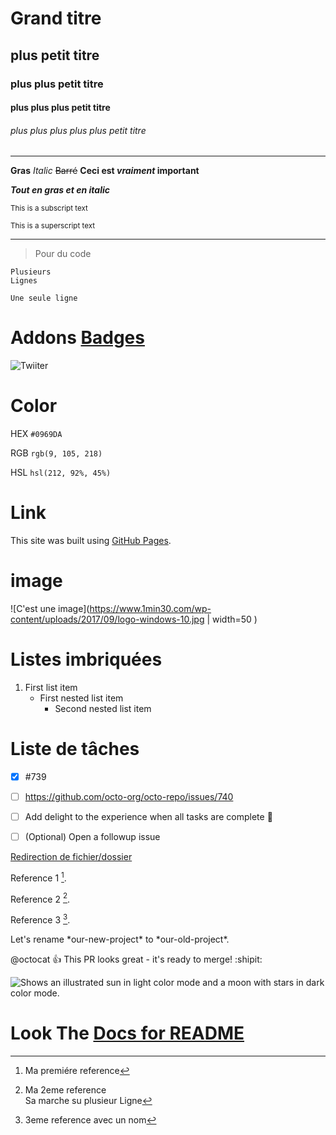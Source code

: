 # Grand titre
## plus petit titre
### plus plus petit titre
#### plus plus plus petit titre
###### plus plus plus plus plus petit titre
----
**Gras**
_Italic_
~~Barré~~
**Ceci est _vraiment_ important**

***Tout en gras et en italic***

<sub>This is a subscript text</sub>


<sup>This is a superscript text</sup>

---
>Pour du code

```
Plusieurs
Lignes
```

```Une seule ligne```
# Addons [Badges](https://shields.io/) 


![Twiiter](https://img.shields.io/youtube/channel/subscribers/UCmEYUkE82yATlNbTvwpOm5Q?style=social)


# Color

HEX `#0969DA`

RGB `rgb(9, 105, 218)`

HSL `hsl(212, 92%, 45%)`

# Link

This site was built using [GitHub Pages](https://pages.github.com/).

# image



![C'est une image](https://www.1min30.com/wp-content/uploads/2017/09/logo-windows-10.jpg | width=50 )






# Listes imbriquées

1. First list item
   - First nested list item
     - Second nested list item

# Liste de tâches 

- [x] #739
- [ ] https://github.com/octo-org/octo-repo/issues/740
- [ ] Add delight to the experience when all tasks are complete :tada:

- [ ] \(Optional) Open a followup issue

[Redirection de fichier/dossier](TEST.md) 
<!-- Lien ou directoire d'un fichier/dossier-->


Reference 1 [^1].

Reference 2 [^2].  

Reference 3 [^note].

[^1]: Ma premiére reference
[^2]: Ma 2eme reference  
Sa marche su plusieur Ligne
[^note]:
    3eme reference avec un nom 

<!-- This content will not appear in the rendered Markdown -->

Let's rename \*our-new-project\* to \*our-old-project\*. 
<!--Pour pouvoir mettre des caractere speciaux des 2 cotés-->

@octocat :+1: This PR looks great - it's ready to merge! :shipit:
  
<picture>
  <source media="(prefers-color-scheme: dark)" srcset="https://user-images.githubusercontent.com/25423296/163456776-7f95b81a-f1ed-45f7-b7ab-8fa810d529fa.png">
  <source media="(prefers-color-scheme: light)" srcset="https://user-images.githubusercontent.com/25423296/163456779-a8556205-d0a5-45e2-ac17-42d089e3c3f8.png">
  <img alt="Shows an illustrated sun in light color mode and a moon with stars in dark color mode." src="https://user-images.githubusercontent.com/25423296/163456779-a8556205-d0a5-45e2-ac17-42d089e3c3f8.png">
</picture> 

# Look The [Docs for README](https://docs.github.com/en/get-started/writing-on-github/getting-started-with-writing-and-formatting-on-github/basic-writing-and-formatting-syntax)
